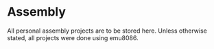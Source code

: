 # Assembly
All personal assembly projects are to be stored here. 
 Unless otherwise stated, all projects were done using emu8086.
